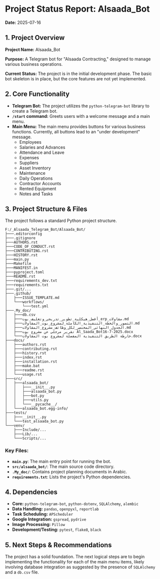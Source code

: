 
# Project Status Report: Alsaada_Bot

**Date:** 2025-07-16

## 1. Project Overview

**Project Name:** Alsaada_Bot

**Purpose:** A Telegram bot for "Alsaada Contracting," designed to manage various business operations.

**Current Status:** The project is in the initial development phase. The basic bot skeleton is in place, but the core features are not yet implemented.

## 2. Core Functionality

*   **Telegram Bot:** The project utilizes the `python-telegram-bot` library to create a Telegram bot.
*   **`/start` command:** Greets users with a welcome message and a main menu.
*   **Main Menu:** The main menu provides buttons for various business functions. Currently, all buttons lead to an "under development" message.
    *   Employees
    *   Salaries and Advances
    *   Attendance and Leave
    *   Expenses
    *   Suppliers
    *   Asset Inventory
    *   Maintenance
    *   Daily Operations
    *   Contractor Accounts
    *   Rented Equipment
    *   Notes and Tasks

## 3. Project Structure & Files

The project follows a standard Python project structure.

```
F:/_Alsaada_Telegram_Bot/Alsaada_Bot/
├───.editorconfig
├───.gitignore
├───AUTHORS.rst
├───CODE_OF_CONDUCT.rst
├───CONTRIBUTING.rst
├───HISTORY.rst
├───main.py
├───Makefile
├───MANIFEST.in
├───pyproject.toml
├───README.rst
├───requirements_dev.txt
├───requirements.txt
├───.git/...
├───.github/
│   ├───ISSUE_TEMPLATE.md
│   └───workflows/
│       └───test.yml
├───.My_doc/
│   ├───db.csv
│   ├───أفضل_هيكلية_تطوير_تدريجي_وتغليف_بوت_erp_مقاولات.md
│   ├───التصور_والخطة_التنفيذية_الكاملة_لمشروع_بوت_المقاولات.md
│   ├───الجدول_النهائي_المختصر_لكل_وظائف_مشروع_المقاولات.md
│   ├───تقرير مرحلي عن مشروع بوت Al_Saada_Bot16-7-2025.docx
│   └───خارطة الطريق التنفيذية المفصلة لمشروع بوت المقاولات.docx
├───docs/
│   ├───authors.rst
│   ├───contributing.rst
│   ├───history.rst
│   ├───index.rst
│   ├───installation.rst
│   ├───make.bat
│   ├───readme.rst
│   └───usage.rst
├───src/
│   ├───alsaada_bot/
│   │   ├───__init__.py
│   │   ├───alsaada_bot.py
│   │   ├───bot.py
│   │   ├───utils.py
│   │   └───__pycache__/
│   └───alsaada_bot.egg-info/
├───tests/
│   ├───__init__.py
│   └───test_alsaada_bot.py
└───venv/
    ├───Include/...
    ├───Lib/...
    └───Scripts/...
```

### Key Files:

*   **`main.py`**: The main entry point for running the bot.
*   **`src/alsaada_bot/`**: The main source code directory.
*   **`.My_doc/`**: Contains project planning documents in Arabic.
*   **`requirements.txt`**: Lists the project's Python dependencies.

## 4. Dependencies

*   **Core:** `python-telegram-bot`, `python-dotenv`, `SQLAlchemy`, `alembic`
*   **Data Handling:** `pandas`, `openpyxl`, `reportlab`
*   **Task Scheduling:** `APScheduler`
*   **Google Integration:** `gspread`, `pydrive`
*   **Image Processing:** `Pillow`
*   **Development/Testing:** `pytest`, `flake8`, `black`

## 5. Next Steps & Recommendations

The project has a solid foundation. The next logical steps are to begin implementing the functionality for each of the main menu items, likely involving database integration as suggested by the presence of `SQLAlchemy` and a `db.csv` file.
